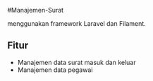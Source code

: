 #Manajemen-Surat

menggunakan framework Laravel dan Filament.

## Fitur

-   Manajemen data surat masuk dan keluar
-   Manajemen data pegawai
